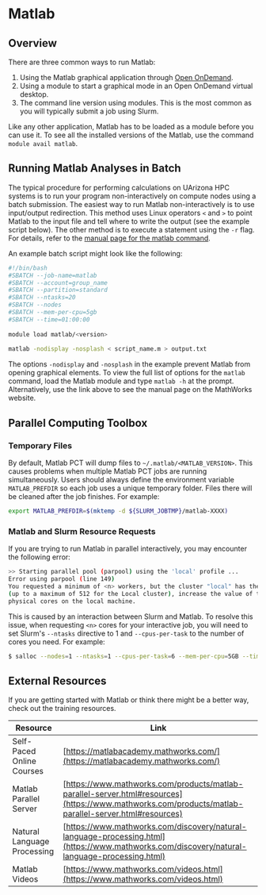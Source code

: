# Matlab

## Overview 

There are three common ways to run Matlab:

1. Using the Matlab graphical application through [Open OnDemand](https://ood.hpc.arizona.edu).
2. Using a module to start a graphical mode in an Open OnDemand virtual desktop.
3. The command line version using modules. This is the most common as you will typically submit a job using Slurm.

Like any other application, Matlab has to be loaded as a module before you can use it. To see all the installed versions of the Matlab, use the command ```module avail matlab```.

## Running Matlab Analyses in Batch
The typical procedure for performing calculations on UArizona HPC systems is to run your program non-interactively on compute nodes using a batch submission. The easiest way to run Matlab non-interactively is to use input/output redirection. This method uses Linux operators `<` and `>` to point Matlab to the input file and tell where to write the output (see the example script below). The other method is to execute a statement using the `-r` flag. For details, refer to the [manual page for the matlab command](https://www.mathworks.com/help/matlab/ref/matlablinux.html).

An example batch script might look like the following:

```bash
#!/bin/bash
#SBATCH --job-name=matlab
#SBATCH --account=group_name
#SBATCH --partition=standard
#SBATCH --ntasks=20
#SBATCH --nodes
#SBATCH --mem-per-cpu=5gb
#SBATCH --time=01:00:00
  
module load matlab/<version>
  
matlab -nodisplay -nosplash < script_name.m > output.txt
```

The options ```-nodisplay``` and ```-nosplash``` in the example prevent Matlab from opening graphical elements. To view the full list of options for the ```matlab``` command, load the Matlab module and type ```matlab -h``` at the prompt. Alternatively, use the link above to see the manual page on the MathWorks website.

## Parallel Computing Toolbox

### Temporary Files

By default, Matlab PCT will dump files to ```~/.matlab/<MATLAB_VERSION>```. This causes problems when multiple Matlab PCT jobs are running simultaneously. Users should always define the environment variable ```MATLAB_PREFDIR``` so each job uses a unique temporary folder. Files there will be cleaned after the job finishes. For example:
```bash
export MATLAB_PREFDIR=$(mktemp -d ${SLURM_JOBTMP}/matlab-XXXX)
```

### Matlab and Slurm Resource Requests

If you are trying to run Matlab in parallel interactively, you may encounter the following error:

```bash
>> Starting parallel pool (parpool) using the 'local' profile ...
Error using parpool (line 149)
You requested a minimum of <n> workers, but the cluster "local" has the NumWorkers property set to allow a maximum of 1 workers. To run a communicating job on more workers than this
(up to a maximum of 512 for the Local cluster), increase the value of the NumWorkers property for the cluster. The default value of NumWorkers for a Local cluster is the number of
physical cores on the local machine.
```

This is caused by an interaction between Slurm and Matlab. To resolve this issue, when requesting ```<n>``` cores for your interactive job, you will need to set Slurm's ```--ntasks``` directive to 1 and ```--cpus-per-task``` to the number of cores you need. For example:

```bash
$ salloc --nodes=1 --ntasks=1 --cpus-per-task=6 --mem-per-cpu=5GB --time=01:00:00 --job-name=interactive --account=<GROUP> --partition=standard
```

## External Resources

If you are getting started with Matlab or think there might be a better way, check out the training resources.

|Resource|Link|
|-|-|
|Self-Paced Online Courses|[https://matlabacademy.mathworks.com/](https://matlabacademy.mathworks.com/)|
|Matlab Parallel Server|[https://www.mathworks.com/products/matlab-parallel-server.html#resources](https://www.mathworks.com/products/matlab-parallel-server.html#resources)|
|Natural Language Processing|[https://www.mathworks.com/discovery/natural-language-processing.html](https://www.mathworks.com/discovery/natural-language-processing.html)|
|Matlab Videos|[https://www.mathworks.com/videos.html](https://www.mathworks.com/videos.html)|
